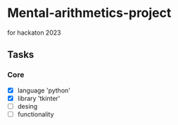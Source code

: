 # Mental-arithmetics-project
for hackaton 2023

## Tasks

### Core
- [x] language 'python'
- [x] library 'tkinter'
- [ ] desing
- [ ] functionality
